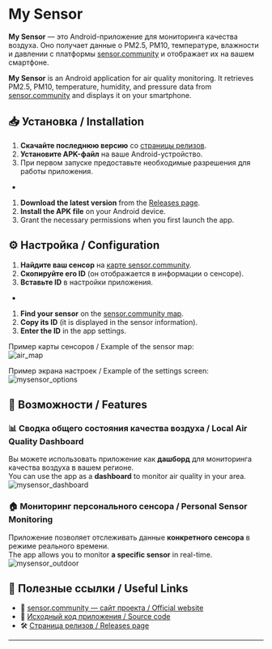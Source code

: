 # My Sensor

**My Sensor** — это Android-приложение для мониторинга качества воздуха. Оно получает данные о PM2.5, PM10, температуре, влажности и давлении с платформы [sensor.community](https://sensor.community/) и отображает их на вашем смартфоне.  

**My Sensor** is an Android application for air quality monitoring. It retrieves PM2.5, PM10, temperature, humidity, and pressure data from [sensor.community](https://sensor.community/) and displays it on your smartphone.  

## 📥 Установка / Installation

1. **Скачайте последнюю версию** со [страницы релизов](https://github.com/saiinc/MySensorAirData/releases).  
2. **Установите APK-файл** на ваше Android-устройство.  
3. При первом запуске предоставьте необходимые разрешения для работы приложения.  
-
1. **Download the latest version** from the [Releases page](https://github.com/saiinc/MySensorAirData/releases).  
2. **Install the APK file** on your Android device.  
3. Grant the necessary permissions when you first launch the app.  

## ⚙️ Настройка / Configuration

1. **Найдите ваш сенсор** на [карте sensor.community](https://sensor.community/).  
2. **Скопируйте его ID** (он отображается в информации о сенсоре).  
3. **Вставьте ID** в настройки приложения.  
-
1. **Find your sensor** on the [sensor.community map](https://sensor.community/).  
2. **Copy its ID** (it is displayed in the sensor information).  
3. **Enter the ID** in the app settings.  

Пример карты сенсоров / Example of the sensor map:  
![air_map](https://github.com/user-attachments/assets/5b9510af-21a2-4df5-8a4c-db95a15a4f52)  

Пример экрана настроек / Example of the settings screen:  
![mysensor_options](https://github.com/user-attachments/assets/79f55e54-0a9d-4c23-b503-04c18d29e2e9)  

## 📍 Возможности / Features

### 📊 Сводка общего состояния качества воздуха / Local Air Quality Dashboard
Вы можете использовать приложение как **дашборд** для мониторинга качества воздуха в вашем регионе.  
You can use the app as a **dashboard** to monitor air quality in your area.  
![mysensor_dashboard](https://github.com/user-attachments/assets/7fb954e1-6c6f-4087-8a61-7c44aebe6c36)  

### 🏠 Мониторинг персонального сенсора / Personal Sensor Monitoring
Приложение позволяет отслеживать данные **конкретного сенсора** в режиме реального времени.  
The app allows you to monitor **a specific sensor** in real-time.  
![mysensor_outdoor](https://github.com/user-attachments/assets/155bb325-ea85-4583-a736-c10519204491)  

## 🔗 Полезные ссылки / Useful Links
- 📌 [sensor.community — сайт проекта / Official website](https://sensor.community/)  
- 🔄 [Исходный код приложения / Source code](https://github.com/saiinc/MySensorAirData)  
- 🛠 [Страница релизов / Releases page](https://github.com/saiinc/MySensorAirData/releases)  

---
